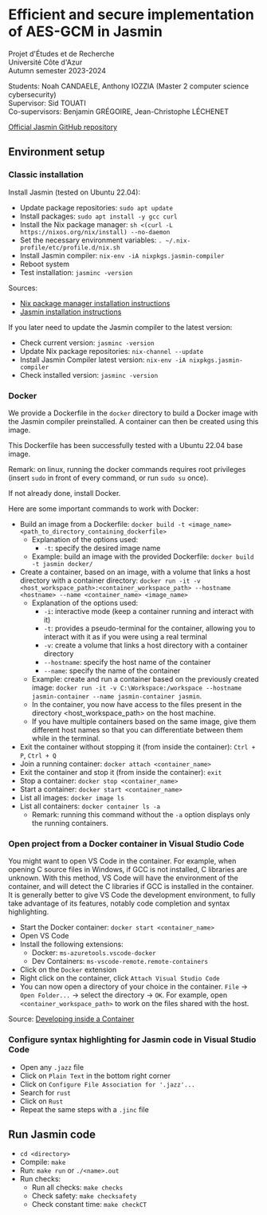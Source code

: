 # Efficient and secure implementation of AES-GCM in Jasmin

Projet d'Études et de Recherche  
Université Côte d'Azur  
Autumn semester 2023-2024  

Students: Noah CANDAELE, Anthony IOZZIA (Master 2 computer science cybersecurity)  
Supervisor: Sid TOUATI  
Co-supervisors: Benjamin GRÉGOIRE, Jean-Christophe LÉCHENET  

[Official Jasmin GitHub repository](https://github.com/jasmin-lang/jasmin)

## Environment setup

### Classic installation

Install Jasmin (tested on Ubuntu 22.04):
- Update package repositories: `sudo apt update`
- Install packages: `sudo apt install -y gcc curl`
- Install the Nix package manager: `sh <(curl -L https://nixos.org/nix/install) --no-daemon`
- Set the necessary environment variables: `. ~/.nix-profile/etc/profile.d/nix.sh`
- Install Jasmin compiler: `nix-env -iA nixpkgs.jasmin-compiler`
- Reboot system
- Test installation: `jasminc -version`

Sources:
- [Nix package manager installation instructions](https://nixos.org/download.html)
- [Jasmin installation instructions](https://github.com/jasmin-lang/jasmin/wiki/Installation-instructions)

If you later need to update the Jasmin compiler to the latest version:
- Check current version: `jasminc -version`
- Update Nix package repositories: `nix-channel --update`
- Install Jasmin Compiler latest version: `nix-env -iA nixpkgs.jasmin-compiler`
- Check installed version: `jasminc -version`

### Docker
We provide a Dockerfile in the `docker` directory to build a Docker image with the Jasmin compiler preinstalled. A container can then be created using this image.

This Dockerfile has been successfully tested with a Ubuntu 22.04 base image.

Remark: on linux, running the docker commands requires root privileges (insert `sudo` in front of every command, or run `sudo su` once).

If not already done, install Docker.

Here are some important commands to work with Docker:
- Build an image from a Dockerfile: `docker build -t <image_name> <path_to_directory_containing_dockerfile>`
	- Explanation of the options used:
		- `-t`: specify the desired image name
	- Example: build an image with the provided Dockerfile: `docker build -t jasmin docker/`
- Create a container, based on an image, with a volume that links a host directory with a container directory: `docker run -it -v <host_workspace_path>:<container_workspace_path> --hostname <hostname> --name <container_name> <image_name>`
	- Explanation of the options used:
		- `-i`: interactive mode (keep a container running and interact with it)
		- `-t`: provides a pseudo-terminal for the container, allowing you to interact with it as if you were using a real terminal
		- `-v`: create a volume that links a host directory with a container directory
		- `--hostname`: specify the host name of the container
		- `--name`: specify the name of the container
	- Example: create and run a container based on the previously created image: `docker run -it -v C:\Workspace:/workspace --hostname jasmin-container --name jasmin-container jasmin`.
	- In the container, you now have access to the files present in the directory <host_workspace_path> on the host machine.
	- If you have multiple containers based on the same image, give them different host names so that you can differentiate between them while in the terminal.
- Exit the container without stopping it (from inside the container): `Ctrl + P`, `Ctrl + Q`
- Join a running container: `docker attach <container_name>`
- Exit the container and stop it (from inside the container): `exit`
- Stop a container: `docker stop <container_name>`
- Start a container: `docker start <container_name>`
- List all images: `docker image ls`
- List all containers: `docker container ls -a`
	- Remark: running this command without the `-a` option displays only the running containers.

### Open project from a Docker container in Visual Studio Code
You might want to open VS Code in the container. For example, when opening C source files in Windows, if GCC is not installed, C libraries are unknown. With this method, VS Code will have the environment of the container, and will detect the C libraries if GCC is installed in the container. It is generally better to give VS Code the development environment, to fully take advantage of its features, notably code completion and syntax highlighting.
- Start the Docker container: `docker start <container_name>`
- Open VS Code
- Install the following extensions:
	- Docker: `ms-azuretools.vscode-docker`
	- Dev Containers: `ms-vscode-remote.remote-containers`
- Click on the `Docker` extension
- Right click on the container, click `Attach Visual Studio Code`
- You can now open a directory of your choice in the container. `File` -> `Open Folder...` -> select the directory -> `OK`. For example, open `<container_workspace_path>` to work on the files shared with the host.

Source: [Developing inside a Container](https://code.visualstudio.com/docs/devcontainers/containers)

### Configure syntax highlighting for Jasmin code in Visual Studio Code
- Open any `.jazz` file
- Click on `Plain Text` in the bottom right corner
- Click on `Configure File Association for '.jazz'...`
- Search for `rust`
- Click on `Rust`
- Repeat the same steps with a `.jinc` file

## Run Jasmin code

- `cd <directory>`
- Compile: `make`
- Run: `make run` or `./<name>.out`
- Run checks:
	- Run all checks: `make checks`
	- Check safety: `make checksafety`
	- Check constant time: `make checkCT`
